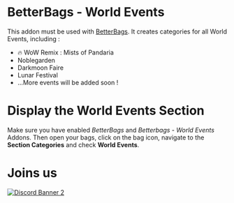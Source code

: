 # BetterBags - World Events

This addon must be used with [BetterBags](https://www.curseforge.com/wow/addons/better-bags). It creates categories for all World Events, including :

- 🔥 WoW Remix : Mists of Pandaria
- Noblegarden
- Darkmoon Faire
- Lunar Festival
- ...More events will be added soon !

# Display the World Events Section

Make sure you have enabled *BetterBags* and *Betterbags - World Events* Addons. Then open your bags, click on the bag icon, navigate to the **Section Categories** and check **World Events**.

# Joins us

[![Discord Banner 2](https://discordapp.com/api/guilds/1063213796845428876/widget.png?style=banner2)](https://discord.gg/a6DQuK8hV7)
